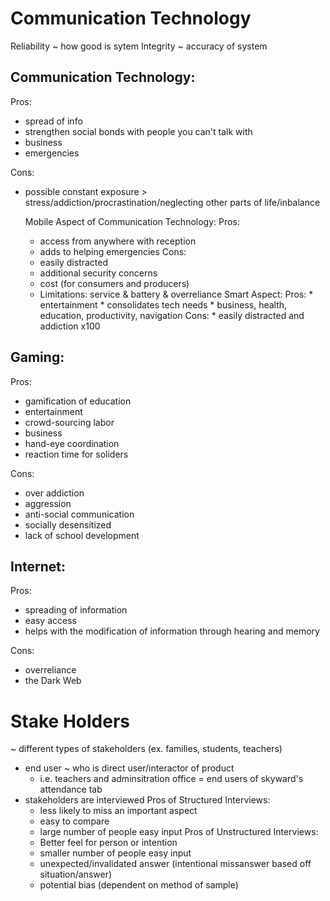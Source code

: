 # Communication Technology

Reliability ~ how good is sytem
Integrity ~ accuracy of system



## Communication Technology: 
Pros:
* spread of info
* strengthen social bonds with people you can't talk with
* business 
* emergencies

Cons: 
* possible constant exposure > stress/addiction/procrastination/neglecting other parts of life/inbalance

  Mobile Aspect of Communication Technology:
  Pros:
  * access from anywhere with reception
  * adds to helping emergencies
  Cons: 
  * easily distracted 
  * additional security concerns 
  * cost (for consumers and producers)
  * Limitations: 
      service & battery & overreliance
    Smart Aspect:
      Pros:
        * entertainment
        * consolidates tech needs
        * business, health, education, productivity, navigation
      Cons: 
        * easily distracted and addiction x100
        
## Gaming:
Pros:
* gamification of education
* entertainment
* crowd-sourcing labor
* business
* hand-eye coordination
* reaction time for soliders

Cons:
* over addiction
* aggression
* anti-social communication
* socially desensitized
* lack of school development

## Internet:
Pros:
* spreading of information
* easy access
* helps with the modification of information through hearing and memory

Cons:
* overreliance
* the Dark Web



# Stake Holders
~ different types of stakeholders (ex. families, students, teachers)
* end user ~ who is direct user/interactor of product
  - i.e. teachers and adminsitration office = end users of skyward's attendance tab
* stakeholders are interviewed
  Pros of Structured Interviews:
    - less likely to miss an important aspect
    - easy to compare
    - large number of people easy input
  Pros of Unstructured Interviews:
    - Better feel for person or intention
    - smaller number of people easy input
    - unexpected/invalidated answer (intentional missanswer based off situation/answer)
    - potential bias (dependent on method of sample)
 
